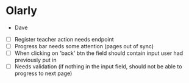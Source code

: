 # Olarly

- Dave

- [ ] Register teacher action needs endpoint
- [ ] Progress bar needs some attention (pages out of sync)
- [ ] When clicking on 'back' btn the field should contain input user had previously put in
- [ ] Needs validation (if nothing in the input field, should not be able to progress to next page)
